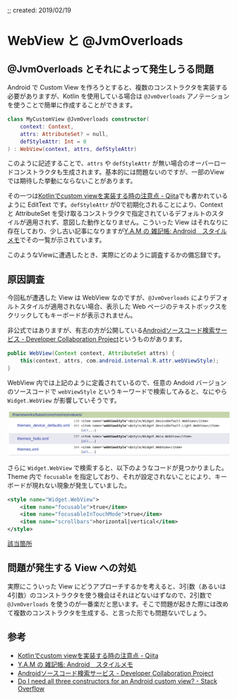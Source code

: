 ;; created: 2019/02/19

# WebView と @JvmOverloads

## @JvmOverloads とそれによって発生しうる問題
Android で Custom View を作ろうとすると、複数のコンストラクタを実装する必要がありますが、Kotlin を使用している場合は `@JvmOverloads` アノテーションを使うことで簡単に作成することができます。

```kotlin
class MyCustomView @JvmOverloads constructor(
    context: Context,
    attrs: AttributeSet? = null,
    defStyleAttr: Int = 0
) : WebView(context, attrs, defStyleAttr)
```

このように記述することで、`attrs` や `defStyleAttr` が無い場合のオーバーロードコンストラクタも生成されます。基本的には問題ないのですが、一部のViewでは期待した挙動にならないことがあります。

その一つは[Kotlinでcustom viewを実装する時の注意点 \- Qiita](https://qiita.com/kwhrstr1206/items/93827190a535b11bd064)でも書かれているように EditText です。`defStyleAttr` が0で初期化されることにより、Context と AttributeSet を受け取るコンストラクタで指定されているデフォルトのスタイルが適用されず、意図した動作となりません。こういった View はそれなりに存在しており、少し古い記事になりますが[Y\.A\.M の 雑記帳: Android　スタイルメモ](http://y-anz-m.blogspot.com/2012/05/android.html)でその一覧が示されています。

このようなViewに遭遇したとき、実際にどのように調査するかの備忘録です。


## 原因調査

今回私が遭遇した View は WebView なのですが、`@JvmOverloads` によりデフォルトスタイルが適用されない場合、表示した Web ページのテキストボックスをクリックしてもキーボードが表示されません。

非公式ではありますが、有志の方が公開している[Androidソースコード検索サービス \- Developer Collaboration Project](https://sites.google.com/site/devcollaboration/codesearch)というものがあります。

```java
public WebView(Context context, AttributeSet attrs) {
    this(context, attrs, com.android.internal.R.attr.webViewStyle);
}
```

WebView 内では上記のように定義されているので、任意の Andoid バージョンのソースコードで `webViewStyle` というキーワードで検索してみると、なにやら `Widget.WebView` が影響していそうです。

![Search result for wid](/img/search_result_for_webviewstyle.png)

さらに `Widget.WebView` で検索すると、以下のようなコードが見つかりました。Theme 内で `focusable` を指定しており、それが設定されないことにより、キーボードが現れない現象が発生していました。

```xml
<style name="Widget.WebView">
    <item name="focusable">true</item>
    <item name="focusableInTouchMode">true</item>
    <item name="scrollbars">horizontal|vertical</item>
</style>
```

[該当箇所](https://search.siprop.org/android-8.0.0_r1.0/xref/frameworks/base/core/res/res/values/styles.xml#699)


## 問題が発生する View への対処

実際にこういった View にどうアプローチするかを考えると、3引数（あるいは4引数）のコンストラクタを使う機会はそれほどないはずなので、2引数で `@JvmOverloads` を使うのが一番楽だと思います。そこで問題が起きた際には改めて複数のコンストラクタを生成する、と言った形でも問題ないでしょう。


## 参考

- [Kotlinでcustom viewを実装する時の注意点 \- Qiita](https://qiita.com/kwhrstr1206/items/93827190a535b11bd064)
- [Y\.A\.M の 雑記帳: Android　スタイルメモ](http://y-anz-m.blogspot.com/2012/05/android.html)
- [Androidソースコード検索サービス \- Developer Collaboration Project](https://sites.google.com/site/devcollaboration/codesearch)
- [Do I need all three constructors for an Android custom view? \- Stack Overflow](https://stackoverflow.com/questions/9195713/do-i-need-all-three-constructors-for-an-android-custom-view)

